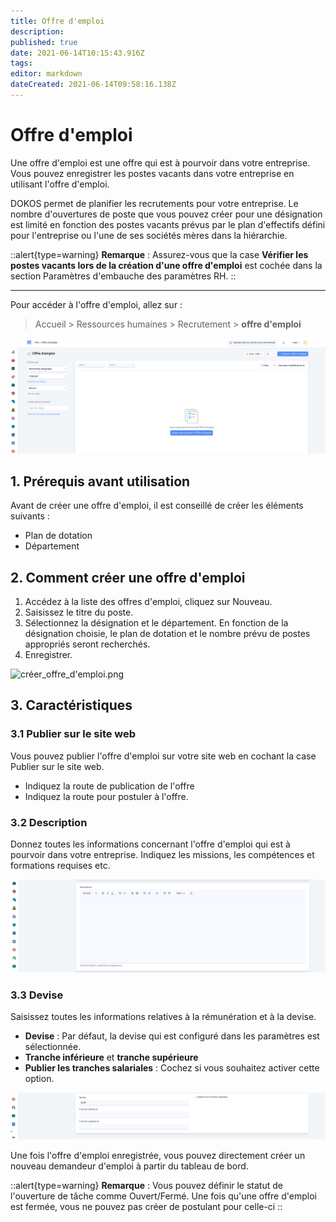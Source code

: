 ```yaml
---
title: Offre d'emploi
description: 
published: true
date: 2021-06-14T10:15:43.916Z
tags: 
editor: markdown
dateCreated: 2021-06-14T09:58:16.138Z
---
```


# Offre d'emploi

Une offre d'emploi est une offre qui est à pourvoir dans votre entreprise. Vous pouvez enregistrer les postes vacants dans votre entreprise en utilisant l'offre d'emploi.

DOKOS permet de planifier les recrutements pour votre entreprise. Le nombre d'ouvertures de poste que vous pouvez créer pour une désignation est limité en fonction des postes vacants prévus par le plan d'effectifs défini pour l'entreprise ou l'une de ses sociétés mères dans la hiérarchie.

::alert{type=warning}
**Remarque** : Assurez-vous que la case **Vérifier les postes vacants lors de la création d'une offre d'emploi** est cochée dans la section Paramètres d'embauche des paramètres RH.
::

---

Pour accéder à l'offre d'emploi, allez sur :

> Accueil > Ressources humaines > Recrutement > **offre d'emploi**

![liste_offre_d'emploi.png](/content/rh/job-opening/liste_offre_d'emploi.png)

## 1. Prérequis avant utilisation

Avant de créer une offre d'emploi, il est conseillé de créer les éléments suivants :

- Plan de dotation
- Département

## 2. Comment créer une offre d'emploi

1. Accédez à la liste des offres d'emploi, cliquez sur Nouveau.
2. Saisissez le titre du poste.
3. Sélectionnez la désignation et le département. En fonction de la désignation choisie, le plan de dotation et le nombre prévu de postes appropriés seront recherchés.
4. Enregistrer.

![créer_offre_d'emploi.png](/content/rh/job-opening/créer_offre_d'emploi.png)

## 3. Caractéristiques

### 3.1 Publier sur le site web

Vous pouvez publier l'offre d'emploi sur votre site web en cochant la case Publier sur le site web.

- Indiquez la route de publication de l'offre
- Indiquez la route pour postuler à l'offre.

### 3.2 Description

Donnez toutes les informations concernant l'offre d'emploi qui est à pourvoir dans votre entreprise. Indiquez les missions, les compétences et formations requises etc.

![description_offre_d'emploi.png](/content/rh/job-opening/description_offre_d'emploi.png)

### 3.3 Devise

Saisissez toutes les informations relatives à la rémunération et à la devise.

- **Devise** : Par défaut, la devise qui est configuré dans les paramètres est sélectionnée.
- **Tranche inférieure** et **tranche supérieure**
- **Publier les tranches salariales** : Cochez si vous souhaitez activer cette option.

![devise_offre_d'emploi.png](/content/rh/job-opening/devise_offre_d'emploi.png)

Une fois l'offre d'emploi enregistrée, vous pouvez directement créer un nouveau demandeur d'emploi à partir du tableau de bord.

::alert{type=warning}
**Remarque** : Vous pouvez définir le statut de l'ouverture de tâche comme Ouvert/Fermé. Une fois qu'une offre d'emploi est fermée, vous ne pouvez pas créer de postulant pour celle-ci
::